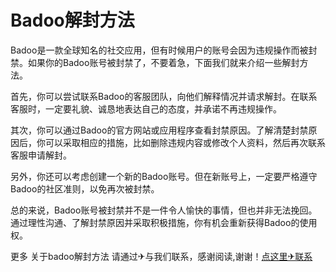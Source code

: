 # Badoo解封方法

Badoo是一款全球知名的社交应用，但有时候用户的账号会因为违规操作而被封禁。如果你的Badoo账号被封禁了，不要着急，下面我们就来介绍一些解封方法。

首先，你可以尝试联系Badoo的客服团队，向他们解释情况并请求解封。在联系客服时，一定要礼貌、诚恳地表达自己的态度，并承诺不再违规操作。

其次，你可以通过Badoo的官方网站或应用程序查看封禁原因。了解清楚封禁原因后，你可以采取相应的措施，比如删除违规内容或修改个人资料，然后再次联系客服申请解封。

另外，你还可以考虑创建一个新的Badoo账号。但在新账号上，一定要严格遵守Badoo的社区准则，以免再次被封禁。

总的来说，Badoo账号被封禁并不是一件令人愉快的事情，但也并非无法挽回。通过理性沟通、了解封禁原因并采取积极措施，你有机会重新获得Badoo的使用权。

更多 关于badoo解封方法 请通过✈与我们联系，感谢阅读,谢谢！[点这里✈联系](https://ss.k02.cc)